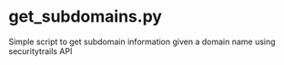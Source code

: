 # get_subdomains.py
Simple script to get subdomain information given a domain name using securitytrails API
